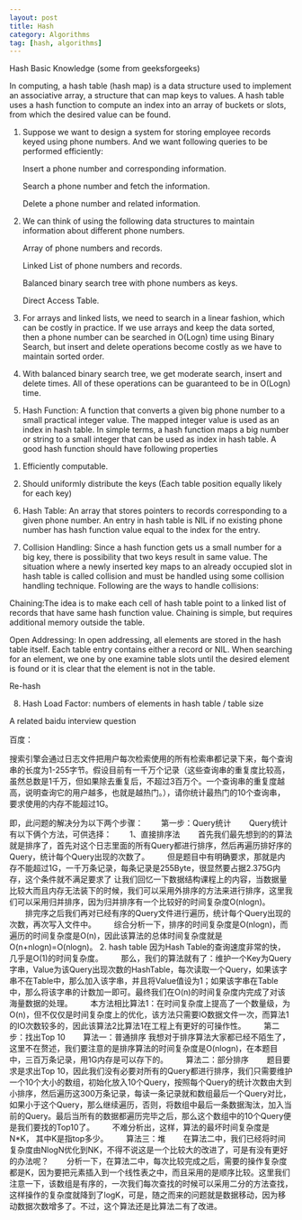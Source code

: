 ```yaml
---
layout: post
title: Hash
category: Algorithms
tag: [hash, algorithms]
---
```


Hash Basic Knowledge (some from geeksforgeeks)

In computing, a hash table (hash map) is a data structure used to implement an associative array, a structure that can map keys to values. A hash table uses a hash function to compute an index into an array of buckets or slots, from which the desired value can be found.

1.	Suppose we want to design a system for storing employee records keyed using phone numbers. And we want following queries to be performed efficiently:

	Insert a phone number and corresponding information.

	Search a phone number and fetch the information.

	Delete a phone number and related information.

2.	We can think of using the following data structures to maintain information about different phone numbers.

	Array of phone numbers and records.

	Linked List of phone numbers and records.

	Balanced binary search tree with phone numbers as keys.
	
	Direct Access Table.

3.	For arrays and linked lists, we need to search in a linear fashion, which can be costly in practice. If we use arrays and keep the data sorted, then a phone number can be searched in O(Logn) time using Binary Search, but insert and delete operations become costly as we have to maintain sorted order.

4.	With balanced binary search tree, we get moderate search, insert and delete times. All of these operations can be guaranteed to be in O(Logn) time.

5.	Hash Function: A function that converts a given big phone number to a small practical integer value. The mapped integer value is used as an index in hash table. In simple terms, a hash function maps a big number or string to a small integer that can be used as index in hash table.
A good hash function should have following properties

1) Efficiently computable.

2) Should uniformly distribute the keys (Each table position equally likely for each key)

6.	Hash Table: An array that stores pointers to records corresponding to a given phone number. An entry in hash table is NIL if no existing phone number has hash function value equal to the index for the entry.

7.	Collision Handling: Since a hash function gets us a small number for a big key, there is possibility that two keys result in same value. The situation where a newly inserted key maps to an already occupied slot in hash table is called collision and must be handled using some collision handling technique. Following are the ways to handle collisions:

Chaining:The idea is to make each cell of hash table point to a linked list of records that have same hash function value. Chaining is simple, but requires additional memory outside the table.

Open Addressing: In open addressing, all elements are stored in the hash table itself. Each table entry contains either a record or NIL. When searching for an element, we one by one examine table slots until the desired element is found or it is clear that the element is not in the table.

Re-hash

8. Hash Load Factor: numbers of elements in hash table / table size


A related baidu interview question

百度：

搜索引擎会通过日志文件把用户每次检索使用的所有检索串都记录下来，每个查询串的长度为1-255字节。假设目前有一千万个记录（这些查询串的重复度比较高，虽然总数是1千万，但如果除去重复后，不超过3百万个。一个查询串的重复度越高，说明查询它的用户越多，也就是越热门。），请你统计最热门的10个查询串，要求使用的内存不能超过1G。

即，此问题的解决分为以下两个步骤：
　　第一步：Query统计
　　Query统计有以下俩个方法，可供选择：
　　1、直接排序法
　　首先我们最先想到的的算法就是排序了，首先对这个日志里面的所有Query都进行排序，然后再遍历排好序的Query，统计每个Query出现的次数了。
　　但是题目中有明确要求，那就是内存不能超过1G，一千万条记录，每条记录是255Byte，很显然要占据2.375G内存，这个条件就不满足要求了
让我们回忆一下数据结构课程上的内容，当数据量比较大而且内存无法装下的时候，我们可以采用外排序的方法来进行排序，这里我们可以采用归并排序，因为归并排序有一个比较好的时间复杂度O(nlogn)。
　　排完序之后我们再对已经有序的Query文件进行遍历，统计每个Query出现的次数，再次写入文件中。
　　综合分析一下，排序的时间复杂度是O(nlogn)，而遍历的时间复杂度是O(n)，因此该算法的总体时间复杂度就是O(n+nlogn)=O(nlogn)。
2. hash table
因为Hash Table的查询速度非常的快，几乎是O(1)的时间复杂度。
　　那么，我们的算法就有了：维护一个Key为Query字串，Value为该Query出现次数的HashTable，每次读取一个Query，如果该字串不在Table中，那么加入该字串，并且将Value值设为1；如果该字串在Table中，那么将该字串的计数加一即可。最终我们在O(n)的时间复杂度内完成了对该海量数据的处理。
　　本方法相比算法1：在时间复杂度上提高了一个数量级，为O(n)，但不仅仅是时间复杂度上的优化，该方法只需要IO数据文件一次，而算法1的IO次数较多的，因此该算法2比算法1在工程上有更好的可操作性。
　　第二步：找出Top 10
　　算法一：普通排序
    我想对于排序算法大家都已经不陌生了，这里不在赘述，我们要注意的是排序算法的时间复杂度是O(nlogn)，在本题目中，三百万条记录，用1G内存是可以存下的。
　　算法二：部分排序
　　题目要求是求出Top 10，因此我们没有必要对所有的Query都进行排序，我们只需要维护一个10个大小的数组，初始化放入10个Query，按照每个Query的统计次数由大到小排序，然后遍历这300万条记录，每读一条记录就和数组最后一个Query对比，如果小于这个Query，那么继续遍历，否则，将数组中最后一条数据淘汰，加入当前的Query。最后当所有的数据都遍历完毕之后，那么这个数组中的10个Query便是我们要找的Top10了。
　　不难分析出，这样，算法的最坏时间复杂度是N*K， 其中K是指top多少。
　　算法三：堆
　　在算法二中，我们已经将时间复杂度由NlogN优化到NK，不得不说这是一个比较大的改进了，可是有没有更好的办法呢？
　　分析一下，在算法二中，每次比较完成之后，需要的操作复杂度都是K，因为要把元素插入到一个线性表之中，而且采用的是顺序比较。这里我们注意一下，该数组是有序的，一次我们每次查找的时候可以采用二分的方法查找，这样操作的复杂度就降到了logK，可是，随之而来的问题就是数据移动，因为移动数据次数增多了。不过，这个算法还是比算法二有了改进。
